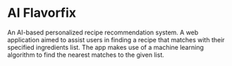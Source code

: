 # AI Flavorfix
An AI-based personalized recipe recommendation system. A web application aimed to assist users in finding a recipe that matches with their specified ingredients list. The app makes use of a machine learning algorithm to find the nearest matches to the given list.
